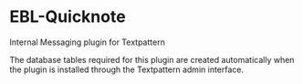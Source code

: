 EBL-Quicknote
=============

Internal Messaging plugin for Textpattern

The database tables required for this plugin are created automatically
when the plugin is installed through the Textpattern admin interface.
